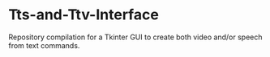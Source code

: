 # Tts-and-Ttv-Interface
Repository compilation for a Tkinter GUI to create both video and/or speech from text commands.

